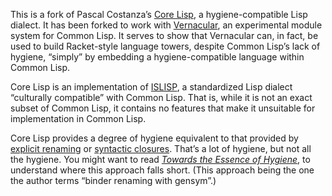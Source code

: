 This is a fork of Pascal Costanza’s [Core Lisp][], a
hygiene-compatible Lisp dialect. It has been forked to work
with [Vernacular][], an experimental module system for Common
Lisp. It serves to show that Vernacular can, in fact, be used to build
Racket-style language towers, despite Common Lisp’s lack of hygiene,
“simply” by embedding a hygiene-compatible language within Common
Lisp.

Core Lisp is an implementation of [ISLISP][], a standardized Lisp
dialect “culturally compatible” with Common Lisp. That is, while it is
not an exact subset of Common Lisp, it contains no features that make
it unsuitable for implementation in Common Lisp.

Core Lisp provides a degree of hygiene equivalent to that provided
by [explicit renaming][] or [syntactic closures][]. That’s a lot of
hygiene, but not all the hygiene. You might want to read
*[Towards the Essence of Hygiene][essence]*, to understand where this
approach falls short. (This approach being the one the author terms
“binder renaming with gensym”.)

[ISLISP]: http://islisp.info/
[Overlord]: http://github.com/ruricolist/overlord
[Vernacular]: http://github.com/ruricolist/vernacular
[Core Lisp]: http://www.p-cos.net/core-lisp.html
[syntactic closures]: https://en.wikipedia.org/wiki/Syntactic_closure
[explicit renaming]: http://dl.acm.org/citation.cfm?id=1317269
[essence]: http://michaeldadams.org/papers/hygiene/

